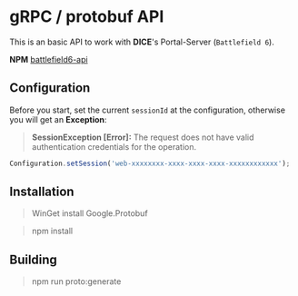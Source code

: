 # gRPC / protobuf API
This is an basic API to work with **DICE**'s Portal-Server (`Battlefield 6`).

**NPM** [battlefield6-api](https://www.npmjs.com/package/battlefield6-api)

## Configuration
Before you start, set the current `sessionId` at the configuration, otherwise you will get an **Exception**:
> **SessionException [Error]:** The request does not have valid authentication credentials for the operation.
```ts
Configuration.setSession('web-xxxxxxxx-xxxx-xxxx-xxxx-xxxxxxxxxxxx');
```

## Installation
> WinGet install Google.Protobuf

> npm install

## Building
> npm run proto:generate
